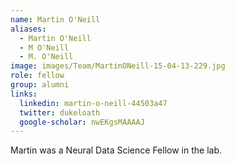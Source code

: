 ```yaml
---
name: Martin O'Neill
aliases:
  - Martin O'Neill
  - M O'Neill
  - M. O'Neill
image: images/Team/MartinONeill-15-04-13-229.jpg
role: fellow
group: alumni
links:
  linkedin: martin-o-neill-44503a47
  twitter: dukeloath
  google-scholar: nwEKgsMAAAAJ
---
```


Martin was a Neural Data Science Fellow in the lab.
